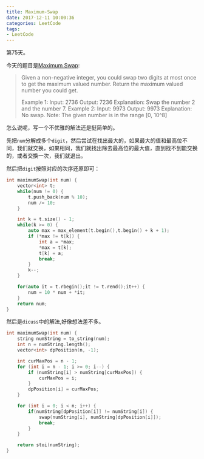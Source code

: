 ```yaml
---
title: Maximum-Swap
date: 2017-12-11 10:00:36
categories: LeetCode
tags:
- LeetCode
---
```


第75天。

今天的题目是[Maximum Swap](https://leetcode.com/problems/maximum-swap/description/):

> Given a non-negative integer, you could swap two digits at most once to get the maximum valued number. Return the maximum valued number you could get.
>
> Example 1:
> Input: 2736
> Output: 7236
> Explanation: Swap the number 2 and the number 7.
> Example 2:
> Input: 9973
> Output: 9973
> Explanation: No swap.
> Note:
> The given number is in the range [0, 10^8]

怎么说呢，写一个不优雅的解法还是挺简单的。

先把`num`分解成多个`digit`，然后尝试在找出最大的，如果最大的值和最高位不同，我们就交换，如果相同，我们就找出除去最高位的最大值，直到找不到能交换的，或者交换一次，我们就退出。

然后把`digit`按照对应的次序还原即可：

```c++
int maximumSwap(int num) {
    vector<int> t;
    while(num != 0) {
        t.push_back(num % 10);
        num /= 10;
    }

    int k = t.size() - 1;
    while(k >= 0) {
        auto max = max_element(t.begin(),t.begin() + k + 1);
        if (*max != t[k]) {
            int a = *max;
            *max = t[k];
            t[k] = a;
            break;
        }
        k--;
    }

    for(auto it = t.rbegin();it != t.rend();it++) {
        num = 10 * num + *it;
    }
    return num;
}
```

然后是`dicuss`中的解法,好像想法差不多。

```c++
int maximumSwap(int num) {
    string numString = to_string(num);
    int n = numString.length();
    vector<int> dpPosition(n, -1);

    int curMaxPos = n - 1;
    for (int i = n - 1; i >= 0; i--) {
        if (numString[i] > numString[curMaxPos]) {
            curMaxPos = i;
        }
        dpPosition[i] = curMaxPos;
    }

    for (int i = 0; i < n; i++) {
        if(numString[dpPosition[i]] != numString[i]) {
            swap(numString[i], numString[dpPosition[i]]);
            break;
        }
    }

    return stoi(numString);
}
```